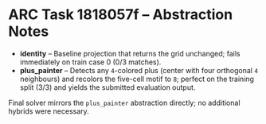 # ARC Task 1818057f – Abstraction Notes

- **identity** – Baseline projection that returns the grid unchanged; fails immediately on train case 0 (0/3 matches).
- **plus_painter** – Detects any `4`-colored plus (center with four orthogonal `4` neighbours) and recolors the five-cell motif to `8`; perfect on the training split (3/3) and yields the submitted evaluation output.

Final solver mirrors the `plus_painter` abstraction directly; no additional hybrids were necessary.

